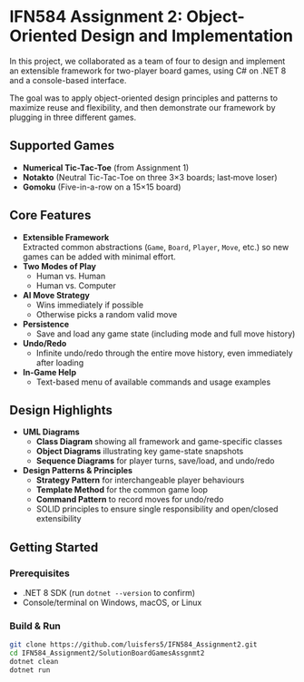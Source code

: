 # IFN584 Assignment 2: Object-Oriented Design and Implementation

In this project, we collaborated as a team of four to design and implement an extensible framework for two-player board games, using C# on .NET 8 and a console-based interface. 

The goal was to apply object-oriented design principles and patterns to maximize reuse and flexibility, and then demonstrate our framework by plugging in three different games.

## Supported Games
- **Numerical Tic-Tac-Toe** (from Assignment 1)  
- **Notakto** (Neutral Tic-Tac-Toe on three 3×3 boards; last‐move loser)  
- **Gomoku** (Five-in-a-row on a 15×15 board)  

## Core Features
- **Extensible Framework**  
  ­­Extracted common abstractions (`Game`, `Board`, `Player`, `Move`, etc.) so new games can be added with minimal effort.  
- **Two Modes of Play**  
  - Human vs. Human  
  - Human vs. Computer  
- **AI Move Strategy**  
  - Wins immediately if possible  
  - Otherwise picks a random valid move  
- **Persistence**  
  - Save and load any game state (including mode and full move history)  
- **Undo/Redo**  
  - Infinite undo/redo through the entire move history, even immediately after loading  
- **In-Game Help**  
  - Text-based menu of available commands and usage examples  

## Design Highlights
- **UML Diagrams**  
  - **Class Diagram** showing all framework and game-specific classes  
  - **Object Diagrams** illustrating key game-state snapshots  
  - **Sequence Diagrams** for player turns, save/load, and undo/redo  
- **Design Patterns & Principles**  
  - **Strategy Pattern** for interchangeable player behaviours  
  - **Template Method** for the common game loop  
  - **Command Pattern** to record moves for undo/redo  
  - SOLID principles to ensure single responsibility and open/closed extensibility  

## Getting Started

### Prerequisites
- .NET 8 SDK (run `dotnet --version` to confirm)  
- Console/terminal on Windows, macOS, or Linux  

### Build & Run
```bash
git clone https://github.com/luisfers5/IFN584_Assignment2.git
cd IFN584_Assignment2/SolutionBoardGamesAssgnmt2
dotnet clean
dotnet run
